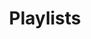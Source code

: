 ---
layout: default
title: Playlists
parent: Wrapper
grand_parent: Справочник
permalink: /reference/wrapper/playlists
---